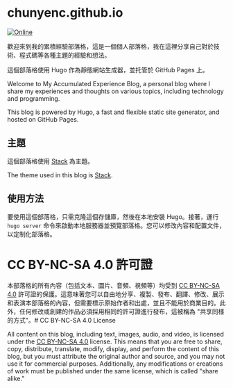 # chunyenc.github.io

[![Online](https://github.com/CHunYenc/chunyenc.github.io/actions/workflows/hugo.yml/badge.svg)](https://github.com/CHunYenc/chunyenc.github.io/actions/workflows/hugo.yml)

歡迎來到我的累積經驗部落格，這是一個個人部落格，我在這裡分享自己對於技術、程式碼等各種主題的經驗和想法。

這個部落格使用 Hugo 作為靜態網站生成器，並托管於 GitHub Pages 上。

Welcome to My Accumulated Experience Blog, a personal blog where I share my experiences and thoughts on various topics, including technology and programming.

This blog is powered by Hugo, a fast and flexible static site generator, and hosted on GitHub Pages.

## 主題

這個部落格使用 [Stack](https://themes.gohugo.io/themes/hugo-theme-stack/) 為主題。

The theme used in this blog is [Stack](https://themes.gohugo.io/themes/hugo-theme-stack/).

## 使用方法

要使用這個部落格，只需克隆這個存儲庫，然後在本地安裝 Hugo。接著，運行 `hugo server` 命令來啟動本地服務器並預覽部落格。您可以修改內容和配置文件，以定制化部落格。

# CC BY-NC-SA 4.0 許可證

本部落格的所有內容（包括文本、圖片、音頻、視頻等）均受到 [CC BY-NC-SA 4.0](https://creativecommons.org/licenses/by-nc-sa/4.0/deed.zh) 許可證的保護。這意味著您可以自由地分享、複製、發布、翻譯、修改、展示和表演本部落格的內容，但需要標示原始作者和出處，並且不能用於商業目的。此外，任何修改或創建的作品必須採用相同的許可證進行發布，這被稱為 "共享同樣的方式"。# CC BY-NC-SA 4.0 License

All content on this blog, including text, images, audio, and video, is licensed under the [CC BY-NC-SA 4.0](https://creativecommons.org/licenses/by-nc-sa/4.0/) license. This means that you are free to share, copy, distribute, translate, modify, display, and perform the content of this blog, but you must attribute the original author and source, and you may not use it for commercial purposes. Additionally, any modifications or creations of work must be published under the same license, which is called "share alike."
